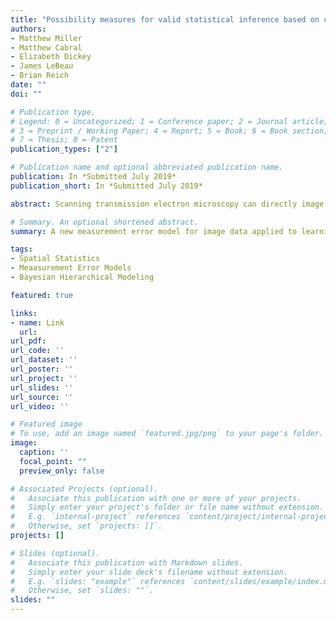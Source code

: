 ```yaml
---
title: "Possibility measures for valid statistical inference based on censored data"
authors:
- Matthew Miller
- Matthew Cabral
- Elizabeth Dickey
- James LeBeau
- Brian Reich
date: ""
doi: ""

# Publication type.
# Legend: 0 = Uncategorized; 1 = Conference paper; 2 = Journal article;
# 3 = Preprint / Working Paper; 4 = Report; 5 = Book; 6 = Book section;
# 7 = Thesis; 8 = Patent
publication_types: ["2"]

# Publication name and optional abbreviated publication name.
publication: In *Submitted July 2019*
publication_short: In *Submitted July 2019*

abstract: Scanning transmission electron microscopy can directly image the atomic structure of materials. To resolve this structure, the material must be aligned along a direction such that columns of atoms are projected onto the image. The local relationships between the intensities and distances of these projected atom columns can inform our understanding of structure--property relationships to ultimately further improve the materials. Measurement error in the atom column locations can, however, introduce bias into parameter estimates. Here, we create a spatial Bayesian hierarchical model that treats the locations as parameters to account for measurement error, and lower the computational burden by approximating the likelihood using a non-contiguous block design around the atom columns. We conduct a simulation study and analyze real data to compare our model to standard spatial and non-spatial models. The results show our method corrects the bias in the parameter of interest, drastically improving upon the standard models.

# Summary. An optional shortened abstract.
summary: A new measurement error model for image data applied to learning about atomic-scale material properties.

tags:
- Spatial Statistics
- Meaasurement Error Models
- Bayesian Hierarchical Modeling

featured: true

links:
- name: Link
  url: 
url_pdf: 
url_code: ''
url_dataset: ''
url_poster: ''
url_project: ''
url_slides: ''
url_source: ''
url_video: ''

# Featured image
# To use, add an image named `featured.jpg/png` to your page's folder. 
image:
  caption: ''
  focal_point: ""
  preview_only: false

# Associated Projects (optional).
#   Associate this publication with one or more of your projects.
#   Simply enter your project's folder or file name without extension.
#   E.g. `internal-project` references `content/project/internal-project/index.md`.
#   Otherwise, set `projects: []`.
projects: []

# Slides (optional).
#   Associate this publication with Markdown slides.
#   Simply enter your slide deck's filename without extension.
#   E.g. `slides: "example"` references `content/slides/example/index.md`.
#   Otherwise, set `slides: ""`.
slides: ""
---
```


